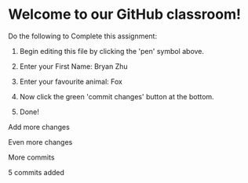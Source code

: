 # Welcome to our GitHub classroom!

Do the following to Complete this assignment:

1. Begin editing this file by clicking the 'pen' symbol above.

2. Enter your First Name: Bryan Zhu

3. Enter your favourite animal: Fox

4. Now click the green 'commit changes' button at the bottom.

5. Done!

Add more changes

Even more changes

More commits

5 commits added